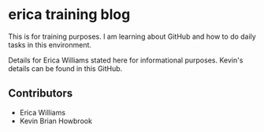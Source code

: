 # erica training blog

This is for training purposes. I am learning about GitHub and how to do daily tasks in this environment.

Details for Erica Williams stated here for informational purposes.
Kevin's details can be found in this GitHub.

## Contributors

- Erica Williams
- Kevin Brian Howbrook
